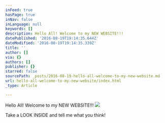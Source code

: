 ```yaml
---
inFeed: true
hasPage: true
inNav: false
inLanguage: null
keywords: []
description: Hello All! Welcome to my NEW WEBSITE!!!
datePublished: '2016-08-19T19:14:35.644Z'
dateModified: '2016-08-19T19:14:35.339Z'
title: ''
author: []
via: {}
authors: []
publisher: {}
starred: false
sourcePath: _posts/2016-08-19-hello-all-welcome-to-my-new-website.md
url: hello-all-welcome-to-my-new-website/index.html
_type: Article

---
```

Hello All! Welcome to my NEW WEBSITE!!!
![](https://the-grid-user-content.s3-us-west-2.amazonaws.com/07d5f4ce-dc11-4a25-8d51-4d4f830c34c6.jpg)

Take a LOOK INSIDE and tell me what you think!